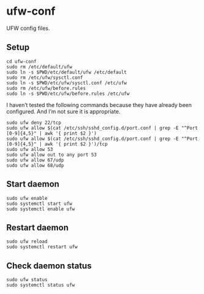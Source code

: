 # ufw-conf
UFW config files.

## Setup

```shell
cd ufw-conf
sudo rm /etc/default/ufw
sudo ln -s $PWD/etc/default/ufw /etc/default
sudo rm /etc/ufw/sysctl.conf
sudo ln -s $PWD/etc/ufw/sysctl.conf /etc/ufw
sudo rm /etc/ufw/before.rules
sudo ln -s $PWD/etc/ufw/before.rules /etc/ufw
```

I haven’t tested the following commands because they have already been configured. And I’m not sure it is appropriate.

```shell
sudo ufw deny 22/tcp
sudo ufw allow $(cat /etc/ssh/sshd_config.d/port.conf | grep -E "^Port [0-9]{4,5}" | awk '{ print $2 }')
sudo ufw allow $(cat /etc/ssh/sshd_config.d/port.conf | grep -E "^Port [0-9]{4,5}" | awk '{ print $2 }')/tcp
sudo ufw allow 53
sudo ufw allow out to any port 53
sudo ufw allow 67/udp
sudo ufw allow 68/udp
```

## Start daemon

```shell
sudo ufw enable
sudo systemctl start ufw
sudo systemctl enable ufw
```

## Restart daemon

```shell
sudo ufw reload
sudo systemctl restart ufw
```

## Check daemon status

```shell
sudo ufw status
sudo systemctl status ufw
```
